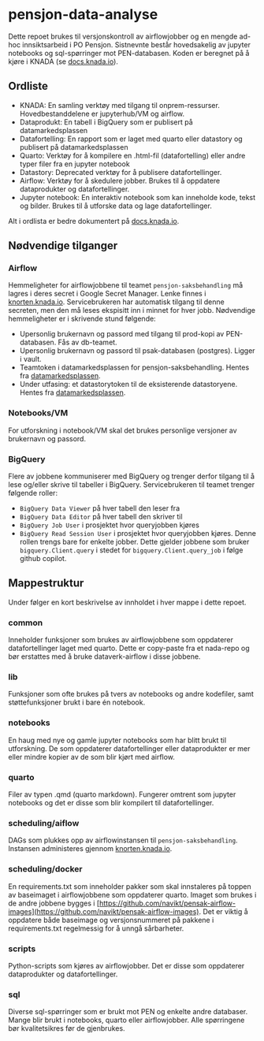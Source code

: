 # pensjon-data-analyse
Dette repoet brukes til versjonskontroll av airflowjobber og en mengde ad-hoc innsiktsarbeid i PO Pensjon. Sistnevnte består hovedsakelig av jupyter notebooks og sql-spørringer mot PEN-databasen. Koden er beregnet på å kjøre i KNADA (se [docs.knada.io](docs.knada.io)).

## Ordliste
- KNADA: En samling verktøy med tilgang til onprem-ressurser. Hovedbestanddelene er jupyterhub/VM og airflow.
- Dataprodukt: En tabell i BigQuery som er publisert på datamarkedsplassen
- Datafortelling: En rapport som er laget med quarto eller datastory og publisert på datamarkedsplassen
- Quarto: Verktøy for å kompilere en .html-fil (datafortelling) eller andre typer filer fra en jupyter notebook
- Datastory: Deprecated verktøy for å publisere datafortellinger. 
- Airflow: Verktøy for å skedulere jobber. Brukes til å oppdatere dataprodukter og datafortellinger.
- Jupyter notebook: En interaktiv notebook som kan inneholde kode, tekst og bilder. Brukes til å utforske data og lage datafortellinger.

Alt i ordlista er bedre dokumentert på [docs.knada.io](docs.knada.io).

## Nødvendige tilganger
### Airflow
Hemmeligheter for airflowjobbene til teamet `pensjon-saksbehandling` må lagres i deres secret i Google Secret Manager. Lenke finnes i [knorten.knada.io](knorten.knada.io). Servicebrukeren har automatisk tilgang til denne secreten, men den må leses ekspisitt inn i minnet for hver jobb. Nødvendige hemmeligheter er i skrivende stund følgende:
- Upersonlig brukernavn og passord med tilgang til prod-kopi av PEN-databasen. Fås av db-teamet.
- Upersonlig brukernavn og passord til psak-databasen (postgres). Ligger i vault.
- Teamtoken i datamarkedsplassen for pensjon-saksbehandling. Hentes fra [datamarkedsplassen](https://data.intern.nav.no/).
- Under utfasing: et datastorytoken til de eksisterende datastoryene. Hentes fra [datamarkedsplassen](https://data.intern.nav.no/).

### Notebooks/VM
For utforskning i notebook/VM skal det brukes personlige versjoner av brukernavn og passord.

### BigQuery
Flere av jobbene kommuniserer med BigQuery og trenger derfor tilgang til å lese og/eller skrive til tabeller i BigQuery. Servicebrukeren til teamet trenger følgende roller:
- `BigQuery Data Viewer` på hver tabell den leser fra
- `BigQuery Data Editor` på hver tabell den skriver til
- `BigQuery Job User` i prosjektet hvor queryjobben kjøres
- `BigQuery Read Session User` i prosjektet hvor queryjobben kjøres. Denne rollen trengs bare for enkelte jobber. Dette gjelder jobbene som bruker `bigquery.Client.query` i stedet for `bigquery.Client.query_job` i følge github copilot.


## Mappestruktur
Under følger en kort beskrivelse av innholdet i hver mappe i dette repoet.

### common
Inneholder funksjoner som brukes av airflowjobbene som oppdaterer datafortellinger laget med quarto. Dette er copy-paste fra et nada-repo og bør erstattes med å bruke dataverk-airflow i disse jobbene.

### lib
Funksjoner som ofte brukes på tvers av notebooks og andre kodefiler, samt støttefunksjoner brukt i bare én notebook.

### notebooks
En haug med nye og gamle jupyter notebooks som har blitt brukt til utforskning. De som oppdaterer datafortellinger eller dataprodukter er mer eller mindre kopier av de som blir kjørt med airflow.

### quarto
Filer av typen .qmd (quarto markdown). Fungerer omtrent som jupyter notebooks og det er disse som blir kompilert til datafortellinger.

### scheduling/aiflow
DAGs som plukkes opp av airflowinstansen til `pensjon-saksbehandling`. Instansen administeres gjennom [knorten.knada.io](knorten.knada.io).

### scheduling/docker
En requirements.txt som inneholder pakker som skal innstaleres på toppen av baseimaget i airflowjobbene som oppdaterer quarto. Imaget som brukes i de andre jobbene bygges i [https://github.com/navikt/pensak-airflow-images](https://github.com/navikt/pensak-airflow-images). Det er viktig å oppdatere både baseimage og versjonsnummeret på pakkene i requirements.txt regelmessig for å unngå sårbarheter.

### scripts
Python-scripts som kjøres av airflowjobber. Det er disse som oppdaterer dataprodukter og datafortellinger.

### sql
Diverse sql-spørringer som er brukt mot PEN og enkelte andre databaser. Mange blir brukt i notebooks, quarto eller airflowjobber. Alle spørringene bør kvalitetsikres før de gjenbrukes.
